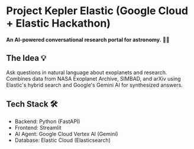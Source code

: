 # Project Kepler Elastic (Google Cloud + Elastic Hackathon)

**An AI-powered conversational research portal for astronomy.** 🔭✨

## The Idea 💡

Ask questions in natural language about exoplanets and research. Combines data from NASA Exoplanet Archive, SIMBAD, and arXiv using Elastic's hybrid search and Google's Gemini AI for synthesized answers.

## Tech Stack 🛠️
* Backend: Python (FastAPI)
* Frontend: Streamlit
* AI Agent: Google Cloud Vertex AI (Gemini)
* Database: Elastic Cloud (Elasticsearch)
